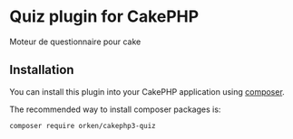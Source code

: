 # Quiz plugin for CakePHP
Moteur de questionnaire pour cake

## Installation

You can install this plugin into your CakePHP application using [composer](http://getcomposer.org).

The recommended way to install composer packages is:

```
composer require orken/cakephp3-quiz
```
